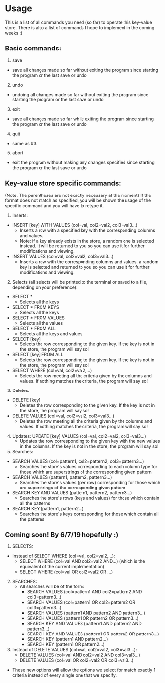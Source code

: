 # Usage
This is a list of all commands you need (so far) to operate this key-value store. There is also a list of commands I hope to implement in the coming weeks :)

## Basic commands:
1. save
- save all changes made so far without exiting the program since starting the program or the last save or undo
2. undo
- undoing all changes made so far without exiting the program since starting the program or the last save or undo
3. exit
- save all changes made so far while exiting the program since starting the program or the last save or undo
4. quit
- same as #3.
5. abort
- exit the program without making any changes specified since starting the program or the last save or undo

## Key-value store specific commands:
(Note: The parentheses are not exactly necessary at the moment)
If the format does not match as specified, you will be shown the usage of the specific command and you will have to retype it.
1.  Inserts:
- INSERT [key] WITH VALUES (col=val, col2=val2, col3=val3...)
	- Inserts a row with a specified key with the corresponding columns and values. 
	- Note: if a key already exists in the store, a random one is selected instead. It will be returned to you so you can use it for further modifications and viewing.
- INSERT VALUES (col=val, col2=val2, col3=val3…)
	- Inserts a row with the corresponding columns and values. a random key is selected and returned to you so you can use it for further modifications and viewing.
2. Selects (all selects will be printed to the terminal or saved to a file, depending on your preference):
- SELECT \* 
	- Selects all the keys
- SELECT \* FROM KEYS
	- Selects all the keys
- SELECT \* FROM VALUES
	- Selects all the values
- SELECT \* FROM ALL
	- Selects all the keys and values
- SELECT [key] 
	- Selects the row corresponding to the given key. If the key is not in the store, the program will say so!
- SELECT [key] FROM ALL
	- Selects the row corresponding to the given key. If the key is not in the store, the program will say so!
- SELECT WHERE (col=val, col2=val2,...)
	- Selects the row meeting all the criteria given by the columns and values. If nothing matches the criteria, the program will say so!
3. Deletes:
- DELETE [key]
	- Deletes the row corresponding to the given key. If the key is not in the store, the program will say so!
- DELETE VALUES (col=val, col2=val2, col3=val3...)
	- Deletes the row meeting all the criteria given by the columns and values. If nothing matches the criteria, the program will say so!
4. Updates: UPDATE [key] VALUES (col=val, col2=val2, col3=val3...) 
	- Updates the row corresponding to the given key with the new values in the columns. If the key is not in the store, the program will say so!
5. Searches:
- SEARCH VALUES (col=pattern1, col2=pattern2, col3=pattern3...)
	- Searches the store's values corresponding to each column type for those which are superstrings of the corresponding given pattern
- SEARCH VALUES (pattern1, pattern2, pattern3...)
	- Searches the store's values (per row) corresponding for those which are superstrings of the corresponding given pattern
- SEARCH KEY AND VALUES (pattern1, pattern2, pattern3...)
	- Searches the store's rows (keys and values) for those which contain all the patterns
- SEARCH KEY (pattern1, pattern2...)
	- Searches the store's keys corresponding for those which contain all the patterns


## Coming soon! By 6/7/19 hopefully :)
1. SELECTS:
- Instead of SELECT WHERE (col=val, col2=val2,...):
	- SELECT WHERE (col=val AND col2=val2 AND...) (which is the equivalent of the current implementation)
	- SELECT WHERE (col=val OR col2=val2 OR ...)
2. SEARCHES:
	- All searches will be of the form:
		- SEARCH VALUES (col=pattern1 AND col2=pattern2 AND col3=pattern3...)
		- SEARCH VALUES (col=pattern1 OR col2=pattern2 OR col3=pattern3...)
		- SEARCH VALUES (pattern1 AND pattern2 AND pattern3...)
		- SEARCH VALUES (pattern1 OR pattern2 OR pattern3...)
		- SEARCH KEY AND VALUES (pattern1 AND pattern2 AND pattern3...)
		- SEARCH KEY AND VALUES (pattern1 OR pattern2 OR pattern3...)
		- SEARCH KEY (pattern1 AND pattern2...)
		- SEARCH KEY (pattern1 OR pattern2...)
3. Instead of DELETE VALUES (col=val, col2=val2, col3=val3...):
	- DELETE VALUES (col=val AND col2=val2 AND col3=val3...)
	- DELETE VALUES (col=val OR col2=val2 OR col3=val3...)

- These new options will allow the options we select for match exactly 1 criteria instead of every single one that we specify.
